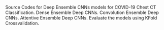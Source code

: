 Source Codes for Deep Ensemble CNNs models for COVID-19 Chest CT Classification.
Dense Ensemble Deep CNNs.
Convolution Ensemble Deep CNNs.
Attentive Ensemble Deep CNNs.
Evaluate the models using KFold Crossvalidation.
